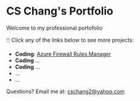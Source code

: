 # CS Chang's Portfolio

Welcome to my professional portofolio


🖱️ Click any of the links below to see more projects:
- **Coding**: [Azure Firewall Rules Manager](https://github.com/CSC2-PyHive/azure-firewall-rule-manager)
- **Coding** ...
- **Coding** ...
- ...
- ...

Questions? Email me at:
[cschang2@yahoo.com](mailto:cschang2@yahoo.com)
